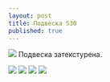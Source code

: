 ```yaml
---
layout: post
title: Подвеска S30
published: true
---
```





<a href="{{site.baseurl}}/images/news/2019-06-22/1.jpg" target="_blank">![]({{site.baseurl}}/images/news/2019-06-22/1.jpg)</a>
Подвеска затекстурена.

<a href="{{site.baseurl}}/images/news/2019-06-22/2.jpg" target="_blank">![]({{site.baseurl}}/images/news/2019-06-22/2.jpg)</a>
<a href="{{site.baseurl}}/images/news/2019-06-22/3.jpg" target="_blank">![]({{site.baseurl}}/images/news/2019-06-22/3.jpg)</a>
<a href="{{site.baseurl}}/images/news/2019-06-22/4.jpg" target="_blank">![]({{site.baseurl}}/images/news/2019-06-22/4.jpg)</a>
<a href="{{site.baseurl}}/images/news/2019-06-22/5.jpg" target="_blank">![]({{site.baseurl}}/images/news/2019-06-22/5.jpg)</a>
